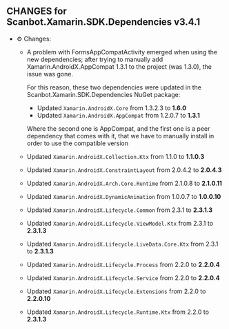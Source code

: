 

## CHANGES for Scanbot.Xamarin.SDK.Dependencies v3.4.1

- ⚙  Changes:

  - A problem with FormsAppCompatActivity emerged when using the new dependencies; after trying to manually add
    Xamarin.AndroidX.AppCompat 1.3.1 to the project (was 1.3.0), the issue was gone.

    For this reason, these two dependencies were updated in the Scanbot.Xamarin.SDK.Dependencies NuGet package:
    
    - Updated `Xamarin.AndroidX.Core` from 1.3.2.3 to **1.6.0**
    - Updated `Xamarin.AndroidX.AppCompat` from 1.2.0.7 to **1.3.1**

    Where the second one is AppCompat, and the first one is a peer dependency that comes with it, that we have to
    manually install in order to use the compatible version

  - Updated `Xamarin.AndroidX.Collection.Ktx` from 1.1.0 to **1.1.0.3**
  - Updated `Xamarin.AndroidX.ConstraintLayout` from 2.0.4.2 to **2.0.4.3**
  - Updated `Xamarin.AndroidX.Arch.Core.Runtime` from 2.1.0.8 to **2.1.0.11**
  - Updated `Xamarin.AndroidX.DynamicAnimation` from 1.0.0.7 to **1.0.0.10**
  - Updated `Xamarin.AndroidX.Lifecycle.Common` from 2.3.1 to **2.3.1.3**
  - Updated `Xamarin.AndroidX.Lifecycle.ViewModel.Ktx` from 2.3.1 to **2.3.1.3**
  - Updated `Xamarin.AndroidX.Lifecycle.LiveData.Core.Ktx` from 2.3.1 to **2.3.1.3**
  - Updated `Xamarin.AndroidX.Lifecycle.Process` from 2.2.0 to **2.2.0.4**
  - Updated `Xamarin.AndroidX.Lifecycle.Service` from 2.2.0 to **2.2.0.4**
  - Updated `Xamarin.AndroidX.Lifecycle.Extensions` from 2.2.0 to **2.2.0.10**
  - Updated `Xamarin.AndroidX.Lifecycle.Runtime.Ktx` from 2.2.0 to **2.3.1.3**


